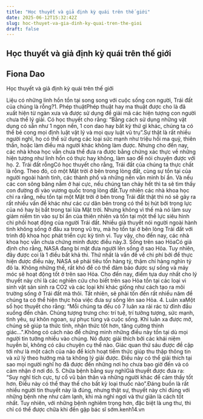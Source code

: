 ```yaml
---
title: "Học thuyết và giả định kỳ quái trên thế giới"
date: 2025-06-12T15:32:42Z
slug: hoc-thuyet-va-gia-dinh-ky-quai-tren-the-gioi
draft: false
---
```


## Học thuyết và giả định kỳ quái trên thế giới

## Fiona Dao

Học thuyết và giả định kỳ quái trên thế giới

 
Liệu có những linh hồn tồn tại song song với cuộc sống con người, Trái đất của chúng là rỗng?1. Phép thuậtPhép thuật hay ma thuật được cho là đã xuất hiện từ ngàn xưa và được sử dụng để giải mã các hiện tượng con người chưa thể lý giải. Có học thuyết cho rằng: “Bằng cách sử dụng những vật dụng có sẵn như 1 ngọn nến, 1 con dao hay bất kỳ thứ gì khác, chúng ta có thể bẻ cong mọi định luật vật lý và mọi quy luật vũ trụ”.Sự thật là rất nhiều người nghĩ, họ có thể sử dụng các loại sức mạnh như triệu hồi ma quỷ, thiên thần, hoặc làm điều mà người khác không làm được. Nhưng cho đến nay, các nhà khoa học vẫn chưa thể đưa ra được bằng chứng xác thực về những hiện tượng như linh hồn có thực hay không, làm sao để nói chuyện được với họ. 2. Trái đất rỗngCó học thuyết cho rằng, Trái đất của chúng ta thực chất là rỗng. Theo đó, có một Mặt trời ở bên trong lòng đất, cùng sự tồn tại của người ngoài hành tinh, các thành phố và những nền văn minh bí ẩn. Và nếu các con sông băng nằm ở hai cực, nếu chúng tan chảy hết thì ta sẽ tìm thấy con đường đi vào vương quốc trong lòng đất.Tuy nhiên các nhà khoa học chỉ ra rằng, nếu tồn tại một Mặt trời ở bên trong Trái đất thật thì nó sẽ gây ra rất nhiều vấn đề khác như các cư dân bên trong có thể bị hút bởi trọng lực của nó hay bị bắt trong tai lửa Mặt trời. Nhưng không vì thế mà nó làm suy giảm niềm tin vào sự bí ẩn của thiên nhiên và tồn tại một thế lực siêu hình chi phối hoạt động của người Trái đất. Nhiều giả thuyết nói người ngoài hành tinh không sống ở đâu xa trong vũ trụ, mà họ tồn tại ở bên lòng Trái đất với trình độ khoa học phát triển cực kỳ tinh vi. Tuy vậy, cho đến nay, các nhà khoa học vẫn chưa chứng minh được điều này.3. Sống trên sao HỏaCó giả định cho rằng, NASA đang bí mật đưa người lên sống ở sao Hỏa. Tuy nhiên, đây được coi là 1 điều bất khả thi. Thứ nhất là vấn đề về chi phí bởi để thực hiện được điều này, NASA sẽ phải tiêu tốn hàng tỷ, thậm chí hàng nghìn tỷ đô la. Không những thế, rất khó để có thể đảm bảo được sự sống và máy móc sẽ hoạt động tốt ở trên sao Hỏa. Cho đến nay, điểm tựa duy nhất cho lý thuyết này chỉ là các nghiên cứu cho biết trên sao Hỏa tồn tại các loại vi sinh vật sản sinh ra CO2 và các loại khí khác giống như cách tạo ra môi trường sống ở Trái đất mà thôi. Tất nhiên,  sẽ phải tốn đến rất nhiều năm để chúng ta có thể hiện thực hóa việc đưa sự sống lên sao Hỏa. 4. Luân xaMột số học thuyết cho rằng: “Mỗi chúng ta đều có 7 luân xa rải rác từ đỉnh đầu xuống đến chân. Chúng tượng trưng cho: trí tuệ, trí tưởng tượng, sức mạnh, tình yêu, sự khôn ngoan, sự phục tùng và cuộc sống. Khi luân xa được mở, chúng sẽ giúp ta thức tỉnh, nhận thức tốt hơn, tăng cường thính giác...".Không có cách nào để chứng minh những điều này tồn tại dù mọi người tin tưởng nhiều vào chúng. Nó được giải thích bởi các khái niệm huyền bí, không có câu chuyện cụ thể nào. Giác quan thứ sáu được đề cập tới như là một cách của não để kích hoạt tiềm thức giúp thu thập thông tin và xử lý theo hướng mà ta không lý giải được. Điều này có thể giải thích tại sao mọi người nghĩ họ đã được đến những nơi họ chưa bao giờ đến và có cảm nhận ở nơi đó. 5. Chữa bệnh bằng suy nghĩGiả thuyết được đưa ra: “Suy nghĩ tích cực, tự cổ vũ bản thân và những người khác để cảm thấy tốt hơn. Điều này có thể thay thế cho bất kỳ loại thuốc nào”.Đáng buồn là rất nhiều người tin thuyết này là đúng, nhưng thật sự, thuyết này chỉ đúng với những bệnh nhẹ như cảm lạnh, khi mà nghỉ ngơi và thư giãn là cách tốt nhất. Tuy nhiên, với những bệnh nghiêm trọng hơn, đặc biệt là ung thư, thì chỉ có thể được chữa khi đến gặp bác sĩ sớm.kenh14.vn